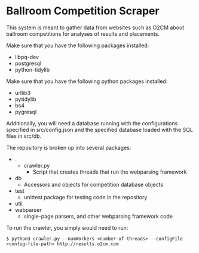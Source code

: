 Ballroom Competition Scraper
======================
This system is meant to gather data from websites such as O2CM about ballroom competitions for analyses of results and placements.

Make sure that you have the following packages installed:

* libpq-dev
* postgresql
* python-tidylib

Make sure that you have the following python packages installed:

* urllib3
* pytidylib
* bs4
* pygresql

Additionally, you will need a database running with the configurations specified in src/config.json and the specified database loaded with the SQL files in src/db.

The repository is broken up into several packages:

* .
  * crawler.py
    * Script that creates threads that run the webparsing framework
* db
  * Accessors and objects for competition database objects
* test
  * unittest package for testing code in the repository
* util
* webparser
  * single-page parsers, and other webparsing framework code

To run the crawler, you simply would need to run:

    $ python3 crawler.py --numWorkers <number-of-threads> --configFile <config-file-path> http://results.o2cm.com